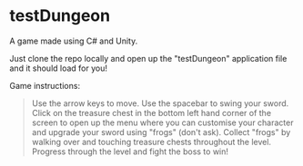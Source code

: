 # testDungeon
A game made using C# and Unity.

Just clone the repo locally and open up the "testDungeon" application file and it should load for you!

Game instructions:
> Use the arrow keys to move.
> Use the spacebar to swing your sword.
> Click on the treasure chest in the bottom left hand corner of the screen to open up the menu where you can customise your character and upgrade your sword using "frogs" (don't ask).
> Collect "frogs" by walking over and touching treasure chests throughout the level.
> Progress through the level and fight the boss to win!
